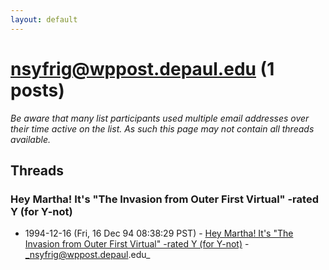 ```yaml
---
layout: default
---
```


# nsyfrig@wppost.depaul.edu (1 posts)

_Be aware that many list participants used multiple email addresses over their time active on the list. As such this page may not contain all threads available._

## Threads

### Hey Martha!  It's "The Invasion from Outer First Virtual" -rated Y (for Y-not)
+ 1994-12-16 (Fri, 16 Dec 94 08:38:29 PST) - [Hey Martha!  It's "The Invasion from Outer First Virtual" -rated Y (for Y-not)](/archive/1994/12/ff83d91f9855a7371b93a654d8cfc4e5e624ad3a59df2ed12b3110e87d05a441) - _nsyfrig@wppost.depaul.edu_

